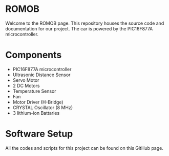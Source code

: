 # ROMOB
Welcome to the ROMOB page. This repository houses the source code and documentation for our project. The car is powered by the PIC16F877A microcontroller. 


# Components
- PIC16F877A microcontroller
- Ultrasonic Distance Sensor
- Servo Motor
- 2 DC Motors
- Temperature Sensor
- Fan
- Motor Driver (H-Bridge)
- CRYSTAL Oscillator (8 MHz)
- 3 lithium-ion Battaries

# Software Setup
All the codes and scripts for this project can be found on this GitHub page. 

